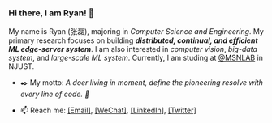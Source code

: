 ### Hi there, I am Ryan! 👋

My name is Ryan (张磊), majoring in *Computer Science and Engineering*. My primary research focuses on building ***distributed, continual, and efficient ML edge-server system***. I am also interested in *computer vision*, *big-data system*, and *large-scale ML system*. Currently, I am studing at [@MSNLAB](https://github.com/MSNLAB) in NJUST.

- ✒️ My motto: *A doer living in moment, define the pioneering resolve with every line of code. 🚀*

- 📫 Reach me: 
[[Email]](mailto:RyanCheung98@163.com), 
[[WeChat]](https://raw.githubusercontent.com/MagicDevilZhang/MagicDevilZhang/assets/wechat_qrcode.jpg), 
[[LinkedIn]](https://www.linkedin.com/in/ryan-cheung-2722b6199/), 
[[Twitter]](https://twitter.com/MagicDevilZhang)

<!--
**MagicDevilZhang/MagicDevilZhang** is a ✨ _special_ ✨ repository because its `README.md` (this file) appears on your GitHub profile.

Here are some ideas to get you started:

- 🔭 I’m currently working on ...
- 🌱 I’m currently learning ...
- 👯 I’m looking to collaborate on ...
- 🤔 I’m looking for help with ...
- 💬 Ask me about ...
- 📫 How to reach me: ...
- 😄 Pronouns: ...
- ⚡ Fun fact: ...
-->
